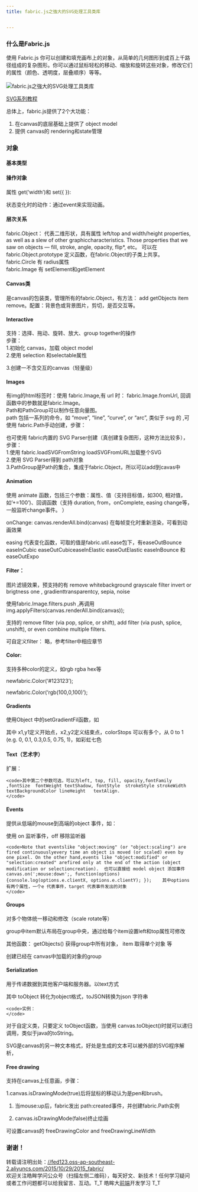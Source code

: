 ```yaml
---
title: fabric.js之強大的SVG处理工具类库


---
```

  


### [][1]什么是Fabric.js

使用 Fabric.js 你可以创建和填充画布上的对象，从简单的几何图形到成百上千路径组成的复杂图形。你可以通过鼠标轻松的移动、缩放和旋转这些对象，修改它们的属性（颜色、透明度，层叠顺序）等等。  
<a></a>  
![fabric.js之強大的SVG处理工具类库][2]

<a href="//fed123.oss-ap-southeast-2.aliyuncs.com/2015/11/05/2015_svg_learn/" target="_blank" rel="external">SVG系列教程</a>

总体上，fabric.js提供了2个大功能：

  1. 在canvas的底层基础上提供了 object model
  2. 提供 canvas的 rendering和state管理

### [][3]对象

#### [][4]基本类型

#### [][5]操作对象

属性 get(‘width’)和 set({ }):

状态变化时的动作：通过event来实现动画。

#### [][6]层次关系

fabric.Object： 代表二维形状，具有属性 left/top and width/height properties, as well as a slew of other graphiccharacteristics. Those properties that we saw on objects — fill, stroke, angle, opacity, flip*, etc。 可以在fabric.Object.prototype 定义函数，在fabric.Object的子类上共享。  
fabric.Circle 有 radius属性  
fabric.Image 有 setElement和getElement

#### [][7]Canvas类

是canvas的包装类，管理所有的fabric.Object，有方法： add getObjects item remove。配置：背景色或背景图片，剪切，是否交互等。

#### [][8]Interactive

支持：选择、拖动、旋转、放大、group together的操作  
步骤：  
1.初始化 canvas，加载 object model  
2.使用 selection 和selectable属性

3.创建一不含交互的canvas（轻量级）

#### [][9]Images

有img的html标签时：使用 fabric.Image,有 url 时： fabric.Image.fromUrl, 回调函数中的参数就是fabric.Image。  
Path和PathGroup可以制作任意向量图。  
path 包括一系列的命令，如 “move”, “line”, “curve”, or “arc”, 类似于 svg 的<path></path> ,可使用 fabric.Path手动创建，步骤：

也可使用 fabric内置的 SVG Parser创建（真创建复杂图形，这种方法比较多），步骤：  
1.使用 fabric.loadSVGFromString loadSVGFromURL加载整个SVG  
2.使用 SVG Parser得到 path对象  
3.PathGroup是Path的集合，集成于fabric.Object，所以可以add到cavas中

#### [][10]Animation

使用 animate 函数，包括三个参数：属性、值（支持目标值，如300, 相对值，如’+=100’)、回调函数（支持 duration, from，onComplete, easing change等，一般监听change事件。 ）

onChange: canvas.renderAll.bind(canvas) 在每帧变化时重新渲染，可看到动画效果

easing 代表变化函数，可取的值是fabric.util.ease包下，有easeOutBounce easeInCubic easeOutCubiceaseInElastic easeOutElastic easeInBounce 和easeOutExpo

#### [][11]Filter：

图片滤镜效果，预支持的有 remove whitebackground grayscale filter invert or brigtness one , gradienttransparentcy, sepia, noise

使用fabric.Image.filters.push ,再调用 img.applyFilters(canvas.renderAll.bind(canvas));

支持的 remove filter (via pop, splice, or shift), add filter (via push, splice, unshift), or even combine multiple filters.

可自定义filter： 略，参考filter中相应章节

#### [][12]Color:

支持多种color的定义，如rgb rgba hex等

newfabric.Color(‘#123123’);

newfabric.Color(‘rgb(100,0,100)’);

#### Gradients  

使用Object 中的setGradientFil函数，如

其中 x1,y1定义开始点，x2,y2定义结束点，colorStops 可以有多个，从 0 to 1 (e.g. 0, 0.1, 0.3,0.5, 0.75, 1)，如彩虹七色

#### Text（艺术字）  

扩展：

    <code>其中第二个参数可选，可以为left, top, fill, opacity,fontFamily ,fontSize  fontWeight textShadow, fontStyle  strokeStyle strokeWidth textBackgroundColor lineHeight   textAlign. 
    </code>

#### [][13]Events

提供从低端的mouse到高端的object 事件，如：

使用 on 监听事件，off 移除监听器

    <code>Note that eventslike "object:moving" (or "object:scaling") are fired continuouslyevery time an object is moved (or scaled) even by one pixel. On the other hand,events like "object:modified" or "selection:created" arefired only at the end of the action (object modification or selectioncreation).  也可以直接给 model object 添加事件  canvas.on(';mouse:down';, function(options){console.log(options.e.clientX, options.e.clientY); });    其中options有两个属性，一个e 代表事件，target 代表事件发出的对象 
    </code>

#### [][14]Groups

对多个物体统一移动和修改（scale rotate等）

group中item默认布局在group中央，通过给每个item设置left和top属性可修改

其他函数： getObjects() 获得group中所有对象， item 取得单个对象 等

创建已经在 canvas中加载的对象的group

#### [][15]Serialization

用于传递数据到其他客户端和服务器。以text方式

其中 toObject 转化为object格式，toJSON转换为json 字符串

    <code>实例： 
    </code>

对于自定义类，只要定义 toObject函数，当使用 canvas.toObject()时就可以递归调用，类似于java的toString。

SVG是canvas的另一种文本格式，好处是生成的文本可以被外部的SVG程序解析，

#### Free drawing  

支持在canvas上任意画，步骤：

1.canvas.isDrawingMode(true)后将鼠标的移动认为是pen和brush。

  1. 当mouse:up后，fabric发出 path:created事件，并创建fabric.Path实例

  2. canvas.isDrawingMode(false)终止绘画

可设置canvas的 freeDrawingColor and freeDrawingLineWidth

### [][16]谢谢！

转载请注明出处：<a href="//fed123.oss-ap-southeast-2.aliyuncs.com/2015/10/29/2015_fabric/" target="_blank" rel="external">//fed123.oss-ap-southeast-2.aliyuncs.com/2015/10/29/2015_fabric/</a>  
欢迎关注皓眸学问公众号（扫描左侧二维码），每天好文、新技术！任何学习疑问或者工作问题都可以给我留言、互动。T\_T 皓眸大[前端](https://www.w3cdoc.com)开发学习 T\_T

 [1]: //fed123.oss-ap-southeast-2.aliyuncs.com/2015/10/29/2015_fabric/#什么是Fabric-js "什么是Fabric.js"
 [2]: //fed123.oss-ap-southeast-2.aliyuncs.com/wp-content/uploads/2017/08/fabric.png
 [3]: //fed123.oss-ap-southeast-2.aliyuncs.com/2015/10/29/2015_fabric/#对象 "对象"
 [4]: //fed123.oss-ap-southeast-2.aliyuncs.com/2015/10/29/2015_fabric/#基本类型 "基本类型"
 [5]: //fed123.oss-ap-southeast-2.aliyuncs.com/2015/10/29/2015_fabric/#操作对象 "操作对象"
 [6]: //fed123.oss-ap-southeast-2.aliyuncs.com/2015/10/29/2015_fabric/#层次关系 "层次关系"
 [7]: //fed123.oss-ap-southeast-2.aliyuncs.com/2015/10/29/2015_fabric/#Canvas类 "Canvas类"
 [8]: //fed123.oss-ap-southeast-2.aliyuncs.com/2015/10/29/2015_fabric/#Interactive "Interactive"
 [9]: //fed123.oss-ap-southeast-2.aliyuncs.com/2015/10/29/2015_fabric/#Images "Images"
 [10]: //fed123.oss-ap-southeast-2.aliyuncs.com/2015/10/29/2015_fabric/#Animation "Animation"
 [11]: //fed123.oss-ap-southeast-2.aliyuncs.com/2015/10/29/2015_fabric/#Filter： "Filter："
 [12]: //fed123.oss-ap-southeast-2.aliyuncs.com/2015/10/29/2015_fabric/#Color "Color:"
 [13]: //fed123.oss-ap-southeast-2.aliyuncs.com/2015/10/29/2015_fabric/#Events "Events"
 [14]: //fed123.oss-ap-southeast-2.aliyuncs.com/2015/10/29/2015_fabric/#Groups "Groups"
 [15]: //fed123.oss-ap-southeast-2.aliyuncs.com/2015/10/29/2015_fabric/#Serialization "Serialization"
 [16]: //fed123.oss-ap-southeast-2.aliyuncs.com/2015/10/29/2015_fabric/#谢谢！ "谢谢！"
